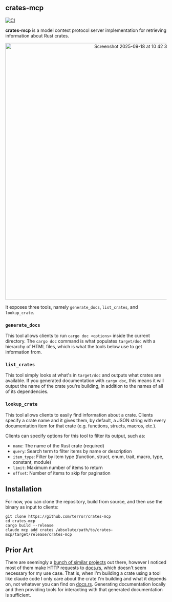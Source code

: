 ## crates-mcp

[![CI](https://github.com/terror/crates-mcp/actions/workflows/ci.yaml/badge.svg)](https://github.com/terror/crates-mcp/actions/workflows/ci.yaml)

**crates-mcp** is a model context protocol server implementation for retrieving
information about Rust crates.

<div align="center">
  <img width="800" height="800" alt="Screenshot 2025-09-18 at 10 42 39 PM" src="https://github.com/user-attachments/assets/dc02c345-4205-48fa-b738-c76a3a7a2646" />
</div>

It exposes three tools, namely `generate_docs`, `list_crates`, and `lookup_crate`.

### `generate_docs`

This tool allows clients to run `cargo doc <options>` inside the current
directory. The `cargo doc` command is what populates `target/doc` with a
hierarchy of HTML files, which is what the tools below use to get information
from.

### `list_crates`

This tool simply looks at what's in `target/doc` and outputs what crates are
available. If you generated documentation with `cargo doc`, this means it will
output the name of the crate you're building, in addition to the names of all
of its dependencies.

### `lookup_crate`

This tool allows clients to easily find information about a crate. Clients
specify a crate name and it gives them, by default, a JSON string with every
documentation item for that crate (e.g. functions, structs, macros, etc.).

Clients can specify options for this tool to filter its output, such as:

- `name`: The name of the Rust crate (required)
- `query`: Search term to filter items by name or description
- `item_type`: Filter by item type (function, struct, enum, trait, macro, type,
  constant, module)
- `limit`: Maximum number of items to return
- `offset`: Number of items to skip for pagination

## Installation

For now, you can clone the repository, build from source, and then use the
binary as input to clients:

```
git clone https://github.com/terror/crates-mcp
cd crates-mcp
cargo build --release
claude mcp add crates /absolute/path/to/crates-mcp/target/release/crates-mcp
```

## Prior Art

There are seemingly a
[bunch of similar projects](https://github.com/search?q=crates%20mcp&type=repositories)
out there, however I noticed most of them make HTTP requests to
[docs.rs](https://docs.rs/), which doesn't seem necessary for my use case. That
is, when I'm building a crate using a tool like claude code I only care about
the crate I'm building and what it depends on, not whatever you can find on
[docs.rs](https://docs.rs/). Generating documentation locally and then providing
tools for interacting with that generated documentation is sufficient.
